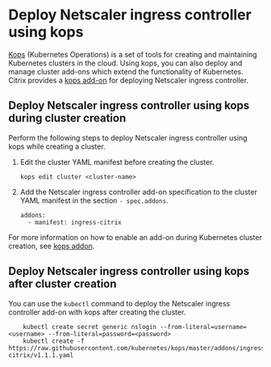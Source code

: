 # Deploy Netscaler ingress controller using kops

[Kops](https://github.com/kubernetes/kops) (Kubernetes Operations) is a set of tools for creating and maintaining Kubernetes clusters in the cloud. Using kops, you can also deploy and manage cluster add-ons which extend the functionality of Kubernetes. Citrix provides a [kops add-on](https://github.com/kubernetes/kops/tree/master/addons/ingress-citrix) for deploying Netscaler ingress controller.

## Deploy Netscaler ingress controller using kops during cluster creation

Perform the following steps to deploy Netscaler ingress controller using kops while creating a cluster.

1.  Edit the cluster YAML manifest before creating the cluster.

        kops edit cluster <cluster-name>

1.  Add the Netscaler ingress controller add-on specification to the cluster YAML manifest in the section `- spec.addons`.

        addons:
          - manifest: ingress-citrix

For more information on how to enable an add-on during Kubernetes cluster creation, see [kops addon](https://github.com/kubernetes/kops/blob/master/docs/addons.md#installing-kubernetes-addons).

## Deploy Netscaler ingress controller using kops after cluster creation

You can use the  `kubectl` command to deploy the Netscaler ingress controller add-on with kops after creating the cluster.

        kubectl create secret generic nslogin --from-literal=username=<username> --from-literal=password=<password>
        kubectl create -f https://raw.githubusercontent.com/kubernetes/kops/master/addons/ingress-citrix/v1.1.1.yaml
